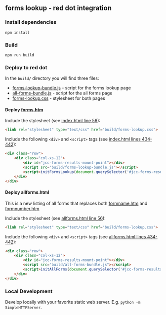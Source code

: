 ## forms lookup - red dot integration

### Install dependencies

```
npm install
```

### Build

```
npm run build
```

### Deploy to red dot

In the `build/` directory you will find three files:

- [forms-lookup-bundle.js](build/forms-lookup-bundle.js) - script for the forms lookup page
- [all-forms-bundle.js](build/all-forms-bundle.js) - script for the all forms page
- [forms-lookup.css](build/forms-lookup.css) - stylesheet for both pages

#### Deploy [forms.htm](https://www.courts.ca.gov/forms.htm)

Include the stylesheet (see [index.html line 56](index.html#L56)):

```html
<link rel="stylesheet" type="text/css" href="build/forms-lookup.css">
```

Include the following `<div>` and `<script>` tags (see [index.html lines 434-442](index.html#L434-L442)):

```html
<div class="row"> 
    <div class="col-xs-12">
        <div id="jcc-forms-results-mount-point"></div>
        <script src="build/forms-lookup-bundle.js"></script>
        <script>initFormsLookup(document.querySelector('#jcc-forms-results-mount-point'));</script>
    </div>
</div>
```

#### Deploy allforms.html

This is a new listing of all forms that replaces both [formname.htm](https://www.courts.ca.gov/formname.htm) and [formnumber.htm](https://www.courts.ca.gov/formnumber.htm). 

Include the stylesheet (see [allforms.html line 56](allforms.html#L56)):

```html
<link rel="stylesheet" type="text/css" href="build/forms-lookup.css">
```

Include the following `<div>` and `<script>` tags (see [allforms.html lines 434-442](allforms.html#L434-L442)):

```html
<div class="row"> 
    <div class="col-xs-12">
        <div id="jcc-forms-results-mount-point"></div>
        <script src="build/all-forms-bundle.js"></script>
        <script>initAllForms(document.querySelector('#jcc-forms-results-mount-point'));</script>
    </div>
</div>
```

### Local Development

Develop locally with your favorite static web server. E.g. `python -m SimpleHTTPServer`.

